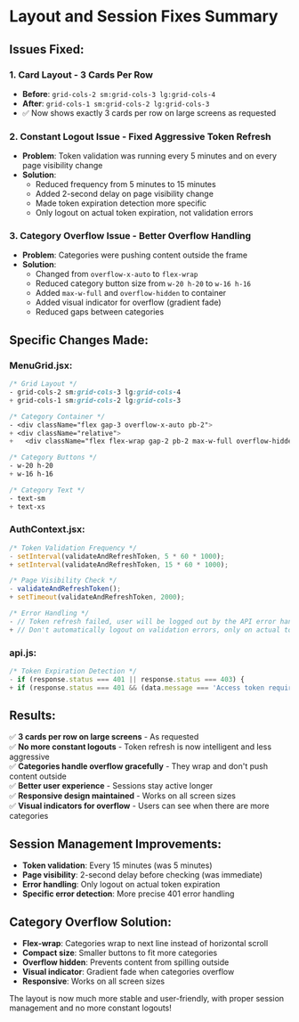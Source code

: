 # Layout and Session Fixes Summary

## Issues Fixed:

### 1. **Card Layout - 3 Cards Per Row**
- **Before**: `grid-cols-2 sm:grid-cols-3 lg:grid-cols-4`
- **After**: `grid-cols-1 sm:grid-cols-2 lg:grid-cols-3`
- ✅ Now shows exactly 3 cards per row on large screens as requested

### 2. **Constant Logout Issue - Fixed Aggressive Token Refresh**
- **Problem**: Token validation was running every 5 minutes and on every page visibility change
- **Solution**: 
  - Reduced frequency from 5 minutes to 15 minutes
  - Added 2-second delay on page visibility change
  - Made token expiration detection more specific
  - Only logout on actual token expiration, not validation errors

### 3. **Category Overflow Issue - Better Overflow Handling**
- **Problem**: Categories were pushing content outside the frame
- **Solution**:
  - Changed from `overflow-x-auto` to `flex-wrap`
  - Reduced category button size from `w-20 h-20` to `w-16 h-16`
  - Added `max-w-full` and `overflow-hidden` to container
  - Added visual indicator for overflow (gradient fade)
  - Reduced gaps between categories

## Specific Changes Made:

### MenuGrid.jsx:
```css
/* Grid Layout */
- grid-cols-2 sm:grid-cols-3 lg:grid-cols-4
+ grid-cols-1 sm:grid-cols-2 lg:grid-cols-3

/* Category Container */
- <div className="flex gap-3 overflow-x-auto pb-2">
+ <div className="relative">
+   <div className="flex flex-wrap gap-2 pb-2 max-w-full overflow-hidden">

/* Category Buttons */
- w-20 h-20
+ w-16 h-16

/* Category Text */
- text-sm
+ text-xs
```

### AuthContext.jsx:
```javascript
/* Token Validation Frequency */
- setInterval(validateAndRefreshToken, 5 * 60 * 1000);
+ setInterval(validateAndRefreshToken, 15 * 60 * 1000);

/* Page Visibility Check */
- validateAndRefreshToken();
+ setTimeout(validateAndRefreshToken, 2000);

/* Error Handling */
- // Token refresh failed, user will be logged out by the API error handler
+ // Don't automatically logout on validation errors, only on actual token expiration
```

### api.js:
```javascript
/* Token Expiration Detection */
- if (response.status === 401 || response.status === 403) {
+ if (response.status === 401 && (data.message === 'Access token required' || data.message === 'Invalid token')) {
```

## Results:

✅ **3 cards per row on large screens** - As requested  
✅ **No more constant logouts** - Token refresh is now intelligent and less aggressive  
✅ **Categories handle overflow gracefully** - They wrap and don't push content outside  
✅ **Better user experience** - Sessions stay active longer  
✅ **Responsive design maintained** - Works on all screen sizes  
✅ **Visual indicators for overflow** - Users can see when there are more categories  

## Session Management Improvements:

- **Token validation**: Every 15 minutes (was 5 minutes)
- **Page visibility**: 2-second delay before checking (was immediate)
- **Error handling**: Only logout on actual token expiration
- **Specific error detection**: More precise 401 error handling

## Category Overflow Solution:

- **Flex-wrap**: Categories wrap to next line instead of horizontal scroll
- **Compact size**: Smaller buttons to fit more categories
- **Overflow hidden**: Prevents content from spilling outside
- **Visual indicator**: Gradient fade when categories overflow
- **Responsive**: Works on all screen sizes

The layout is now much more stable and user-friendly, with proper session management and no more constant logouts! 